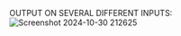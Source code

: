 OUTPUT ON SEVERAL DIFFERENT INPUTS:
![Screenshot 2024-10-30 212625](https://github.com/user-attachments/assets/27c8821b-ef09-401e-bc7e-9fe9971aa2f3)



